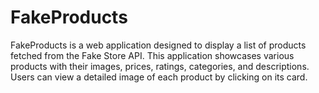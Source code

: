 # FakeProducts
FakeProducts is a web application designed to display a list of products fetched from the Fake Store API. This application showcases various products with their images, prices, ratings, categories, and descriptions. Users can view a detailed image of each product by clicking on its card.
